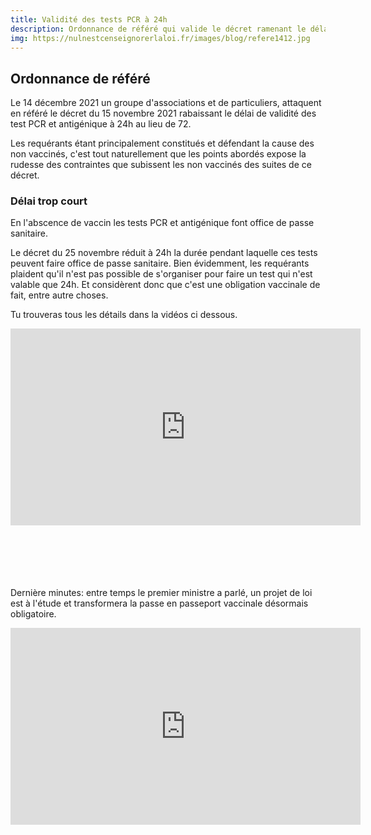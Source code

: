 ```yaml
---
title: Validité des tests PCR à 24h
description: Ordonnance de référé qui valide le décret ramenant le délai de validité des tests à 24h, ainsi que la troisième dose pour les plus 65 ans.
img: https://nulnestcenseignorerlaloi.fr/images/blog/refere1412.jpg
---
```

   
## Ordonnance de référé   
   
Le 14 décembre 2021 un groupe d'associations et de particuliers, attaquent en référé le décret du 15 novembre 2021 rabaissant le délai de validité des test PCR et antigénique à 24h au lieu de 72.   

Les requérants étant principalement constitués et défendant la cause des non vaccinés, c'est tout naturellement que les points abordés expose la rudesse des contraintes que subissent les non vaccinés des suites de ce décret.   
   
   

### Délai trop court   
   
En l'abscence de vaccin les tests PCR et antigénique font office de passe sanitaire.   

Le décret du 25 novembre réduit à 24h la durée pendant laquelle ces tests peuvent faire office de passe sanitaire. Bien évidemment, les requérants plaident qu'il n'est pas possible de s'organiser pour faire un test qui n'est valable que 24h. Et considèrent donc que c'est une obligation vaccinale de fait, entre autre choses.   

Tu trouveras tous les détails dans la vidéos ci dessous.   

<div class="vdo">
  <iframe width="560" height="315" src="https://www.youtube.com/embed/P-kLGLyBLV0" title="YouTube video player" frameborder="0" allow="accelerometer; autoplay; clipboard-write; encrypted-media; gyroscope; picture-in-picture" allowfullscreen></iframe>
</div>   
   
   
   <br><br><br><br>   
   Dernière minutes: entre temps le premier ministre a parlé, un projet de loi est à l'étude et transformera la passe en passeport vaccinale désormais obligatoire.   

<div class="vdo">
<iframe width="560" height="315" src="https://www.youtube.com/embed/4-NGXN8j0m4" title="YouTube video player" frameborder="0" allow="accelerometer; autoplay; clipboard-write; encrypted-media; gyroscope; picture-in-picture" allowfullscreen></iframe> 
</div>   
   
   
